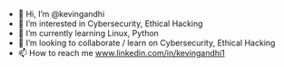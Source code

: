 - 👋 Hi, I’m @kevingandhi
- 👀 I’m interested in Cybersecurity, Ethical Hacking
- 🌱 I’m currently learning Linux, Python
- 💞️ I’m looking to collaborate / learn on Cybersecurity, Ethical Hacking
- 📫 How to reach me www.linkedin.com/in/kevingandhi1

<!---
kevingandhi0107/kevingandhi0107 is a ✨ special ✨ repository because its `README.md` (this file) appears on your GitHub profile.
You can click the Preview link to take a look at your changes.
--->
